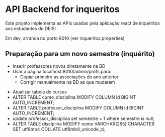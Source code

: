 # API Backend for inqueritos

Este projeto implementa as APIs usadas pela aplicação react de inquéritos aos estudantes do DEISI

Em dev, arranca no porto 8010 (ver inqueritos.properties)

## Preparação para um novo semestre (inquérito)

* Inserir professores novos diretamente na BD
* Usar a página localhost:8010/admin/profs para:
  * Copiar primeiro as associações do ano anterior
  * Corrigir manualmente na BD as que mudaram


- Atualizar tabela de cursos
- ALTER TABLE curso_disciplina MODIFY COLUMN id BIGINT AUTO_INCREMENT;
- ALTER TABLE professor_disciplina MODIFY COLUMN id BIGINT AUTO_INCREMENT;
- update professor_disciplina set semestre = 1 where semestre is null;
- ALTER TABLE disciplina MODIFY nome VARCHAR(255) CHARACTER SET utf8mb4 COLLATE utf8mb4_unicode_ci;